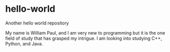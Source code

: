 # hello-world
Another hello world repository

My name is William Paul, and I am very new to programming but it is the one field of study that has grasped my intrigue.
I am looking into studying C++, Python, and Java.
